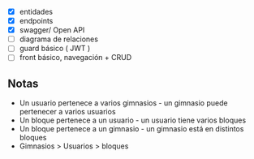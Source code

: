 - [x] entidades
- [x] endpoints
- [x] swagger/ Open API
- [ ] diagrama de relaciones
- [ ] guard básico ( JWT )
- [ ] front básico, navegación + CRUD

## Notas

- Un usuario pertenece a varios gimnasios - un gimnasio puede pertenecer a varios usuarios
- Un bloque pertenece a un usuario - un usuario tiene varios bloques
- Un bloque pertenece a un gimnasio - un gimnasio está en distintos bloques
- Gimnasios > Usuarios > bloques
